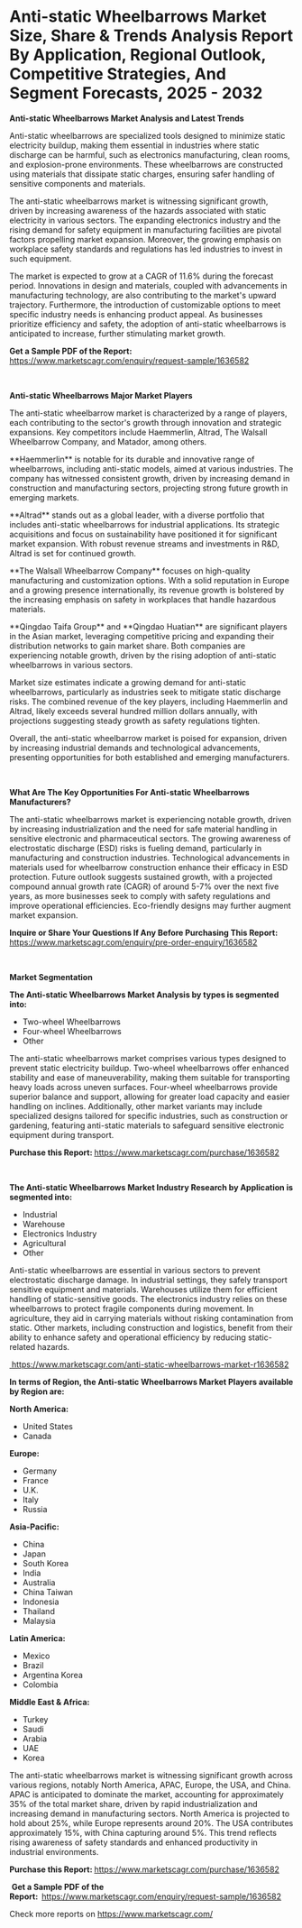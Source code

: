 <p><h1>Anti-static Wheelbarrows Market Size, Share & Trends Analysis Report By Application, Regional Outlook, Competitive Strategies, And Segment Forecasts, 2025 - 2032</h1></p><p><strong>Anti-static Wheelbarrows Market Analysis and Latest Trends</strong></p>
<p><p>Anti-static wheelbarrows are specialized tools designed to minimize static electricity buildup, making them essential in industries where static discharge can be harmful, such as electronics manufacturing, clean rooms, and explosion-prone environments. These wheelbarrows are constructed using materials that dissipate static charges, ensuring safer handling of sensitive components and materials.</p><p>The anti-static wheelbarrows market is witnessing significant growth, driven by increasing awareness of the hazards associated with static electricity in various sectors. The expanding electronics industry and the rising demand for safety equipment in manufacturing facilities are pivotal factors propelling market expansion. Moreover, the growing emphasis on workplace safety standards and regulations has led industries to invest in such equipment.</p><p>The market is expected to grow at a CAGR of 11.6% during the forecast period. Innovations in design and materials, coupled with advancements in manufacturing technology, are also contributing to the market's upward trajectory. Furthermore, the introduction of customizable options to meet specific industry needs is enhancing product appeal. As businesses prioritize efficiency and safety, the adoption of anti-static wheelbarrows is anticipated to increase, further stimulating market growth.</p></p>
<p><strong>Get a Sample PDF of the Report:&nbsp;</strong> <a href="https://www.marketscagr.com/enquiry/request-sample/1636582?utm_campaign=3177&utm_medium=2&utm_source=Github&utm_content=ia&utm_term=23032025&utm_id=anti-static-wheelbarrows">https://www.marketscagr.com/enquiry/request-sample/1636582</a></p>
<p>&nbsp;</p>
<p><strong>Anti-static Wheelbarrows Major Market Players</strong></p>
<p><p>The anti-static wheelbarrow market is characterized by a range of players, each contributing to the sector's growth through innovation and strategic expansions. Key competitors include Haemmerlin, Altrad, The Walsall Wheelbarrow Company, and Matador, among others.</p><p>**Haemmerlin** is notable for its durable and innovative range of wheelbarrows, including anti-static models, aimed at various industries. The company has witnessed consistent growth, driven by increasing demand in construction and manufacturing sectors, projecting strong future growth in emerging markets.</p><p>**Altrad** stands out as a global leader, with a diverse portfolio that includes anti-static wheelbarrows for industrial applications. Its strategic acquisitions and focus on sustainability have positioned it for significant market expansion. With robust revenue streams and investments in R&D, Altrad is set for continued growth.</p><p>**The Walsall Wheelbarrow Company** focuses on high-quality manufacturing and customization options. With a solid reputation in Europe and a growing presence internationally, its revenue growth is bolstered by the increasing emphasis on safety in workplaces that handle hazardous materials.</p><p>**Qingdao Taifa Group** and **Qingdao Huatian** are significant players in the Asian market, leveraging competitive pricing and expanding their distribution networks to gain market share. Both companies are experiencing notable growth, driven by the rising adoption of anti-static wheelbarrows in various sectors.</p><p>Market size estimates indicate a growing demand for anti-static wheelbarrows, particularly as industries seek to mitigate static discharge risks. The combined revenue of the key players, including Haemmerlin and Altrad, likely exceeds several hundred million dollars annually, with projections suggesting steady growth as safety regulations tighten.</p><p>Overall, the anti-static wheelbarrow market is poised for expansion, driven by increasing industrial demands and technological advancements, presenting opportunities for both established and emerging manufacturers.</p></p>
<p>&nbsp;</p>
<p><strong>What Are The Key Opportunities For Anti-static Wheelbarrows Manufacturers?</strong></p>
<p><p>The anti-static wheelbarrows market is experiencing notable growth, driven by increasing industrialization and the need for safe material handling in sensitive electronic and pharmaceutical sectors. The growing awareness of electrostatic discharge (ESD) risks is fueling demand, particularly in manufacturing and construction industries. Technological advancements in materials used for wheelbarrow construction enhance their efficacy in ESD protection. Future outlook suggests sustained growth, with a projected compound annual growth rate (CAGR) of around 5-7% over the next five years, as more businesses seek to comply with safety regulations and improve operational efficiencies. Eco-friendly designs may further augment market expansion.</p></p>
<p><strong>Inquire or Share Your Questions If Any Before Purchasing This Report:</strong> <a href="https://www.marketscagr.com/enquiry/pre-order-enquiry/1636582?utm_campaign=3177&utm_medium=2&utm_source=Github&utm_content=ia&utm_term=23032025&utm_id=anti-static-wheelbarrows">https://www.marketscagr.com/enquiry/pre-order-enquiry/1636582</a></p>
<p>&nbsp;</p>
<p><strong>Market Segmentation</strong></p>
<p><strong>The Anti-static Wheelbarrows Market Analysis by types is segmented into:</strong></p>
<p><ul><li>Two-wheel Wheelbarrows</li><li>Four-wheel Wheelbarrows</li><li>Other</li></ul></p>
<p><p>The anti-static wheelbarrows market comprises various types designed to prevent static electricity buildup. Two-wheel wheelbarrows offer enhanced stability and ease of maneuverability, making them suitable for transporting heavy loads across uneven surfaces. Four-wheel wheelbarrows provide superior balance and support, allowing for greater load capacity and easier handling on inclines. Additionally, other market variants may include specialized designs tailored for specific industries, such as construction or gardening, featuring anti-static materials to safeguard sensitive electronic equipment during transport.</p></p>
<p><strong>Purchase this Report:&nbsp;</strong><a href="https://www.marketscagr.com/purchase/1636582?utm_campaign=3177&utm_medium=2&utm_source=Github&utm_content=ia&utm_term=23032025&utm_id=anti-static-wheelbarrows">https://www.marketscagr.com/purchase/1636582</a></p>
<p>&nbsp;</p>
<p><strong>The Anti-static Wheelbarrows Market Industry Research by Application is segmented into:</strong></p>
<p><ul><li>Industrial</li><li>Warehouse</li><li>Electronics Industry</li><li>Agricultural</li><li>Other</li></ul></p>
<p><p>Anti-static wheelbarrows are essential in various sectors to prevent electrostatic discharge damage. In industrial settings, they safely transport sensitive equipment and materials. Warehouses utilize them for efficient handling of static-sensitive goods. The electronics industry relies on these wheelbarrows to protect fragile components during movement. In agriculture, they aid in carrying materials without risking contamination from static. Other markets, including construction and logistics, benefit from their ability to enhance safety and operational efficiency by reducing static-related hazards.</p></p>
<p><a href="https://www.marketscagr.com/anti-static-wheelbarrows-market-r1636582?utm_campaign=3177&utm_medium=2&utm_source=Github&utm_content=ia&utm_term=23032025&utm_id=anti-static-wheelbarrows">&nbsp;https://www.marketscagr.com/anti-static-wheelbarrows-market-r1636582</a></p>
<p><strong>In terms of Region, the Anti-static Wheelbarrows Market Players available by Region are:</strong></p>
<p>
    <p> <strong> North America: </strong>
        <ul>
            <li>United States</li>
            <li>Canada</li>
        </ul>
        </p> 
    <p> <strong> Europe: </strong>
        <ul>
            <li>Germany</li>
            <li>France</li>
            <li>U.K.</li>
            <li>Italy</li>
            <li>Russia</li>
        </ul>
        </p> 
    <p> <strong> Asia-Pacific: </strong>
        <ul>
            <li>China</li>
            <li>Japan</li>
            <li>South Korea</li>
            <li>India</li>
            <li>Australia</li>
            <li>China Taiwan</li>
            <li>Indonesia</li>
            <li>Thailand</li>
            <li>Malaysia</li>
        </ul>
        </p> 
    <p> <strong> Latin America: </strong>
        <ul>
            <li>Mexico</li>
            <li>Brazil</li>
            <li>Argentina Korea</li>
            <li>Colombia</li>
        </ul>
        </p> 
    <p> <strong> Middle East & Africa: </strong>
        <ul>
            <li>Turkey</li>
            <li>Saudi</li>
            <li>Arabia</li>
            <li>UAE</li>
            <li>Korea</li>
        </ul>
    </p>
    </p>
<p><p>The anti-static wheelbarrows market is witnessing significant growth across various regions, notably North America, APAC, Europe, the USA, and China. APAC is anticipated to dominate the market, accounting for approximately 35% of the total market share, driven by rapid industrialization and increasing demand in manufacturing sectors. North America is projected to hold about 25%, while Europe represents around 20%. The USA contributes approximately 15%, with China capturing around 5%. This trend reflects rising awareness of safety standards and enhanced productivity in industrial environments.</p></p>
<p><strong>Purchase this Report: </strong><a href="https://www.marketscagr.com/purchase/1636582?utm_campaign=3177&utm_medium=2&utm_source=Github&utm_content=ia&utm_term=23032025&utm_id=anti-static-wheelbarrows">https://www.marketscagr.com/purchase/1636582</a></p>
<p>&nbsp;<strong>Get a Sample PDF of the Report:&nbsp;&nbsp;</strong><a href="https://www.marketscagr.com/enquiry/request-sample/1636582?utm_campaign=3177&utm_medium=2&utm_source=Github&utm_content=ia&utm_term=23032025&utm_id=anti-static-wheelbarrows">https://www.marketscagr.com/enquiry/request-sample/1636582</a></p>
<p><strong></strong></p>
<p>Check more reports on <a href="https://www.marketscagr.com/?utm_campaign=3177&utm_medium=2&utm_source=Github&utm_content=ia&utm_term=23032025&utm_id=anti-static-wheelbarrows">https://www.marketscagr.com/</a></p>